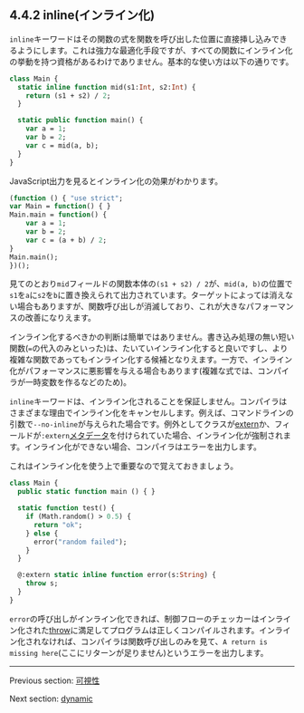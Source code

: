 ## 4.4.2 inline(インライン化)

`inline`キーワードはその関数の式を関数を呼び出した位置に直接挿し込みできるようにします。これは強力な最適化手段ですが、すべての関数にインライン化の挙動を持つ資格があるわけでありません。基本的な使い方は以下の通りです。

```haxe
class Main {
  static inline function mid(s1:Int, s2:Int) {
    return (s1 + s2) / 2;
  }

  static public function main() {
    var a = 1;
    var b = 2;
    var c = mid(a, b);
  }
}
```

JavaScript出力を見るとインライン化の効果がわかります。

```haxe
(function () { "use strict";
var Main = function() { }
Main.main = function() {
	var a = 1;
	var b = 2;
	var c = (a + b) / 2;
}
Main.main();
})();
```

見てのとおり`mid`フィールドの関数本体の`(s1 + s2) / 2`が、`mid(a, b)`の位置で`s1`を`a`に`s2`を`b`に置き換えられて出力されています。ターゲットによっては消えない場合もありますが、関数呼び出しが消滅しており、これが大きなパフォーマンスの改善になりえます。

インライン化するべきかの判断は簡単ではありません。書き込み処理の無い短い関数(`=`の代入のみといった)は、たいていインライン化すると良いですし、より複雑な関数であってもインライン化する候補となりえます。一方で、インライン化がパフォーマンスに悪影響を与える場合もあります(複雑な式では、コンパイラが一時変数を作るなどのため)。

`inline`キーワードは、インライン化されることを保証しません。コンパイラはさまざまな理由でインライン化をキャンセルします。例えば、コマンドラインの引数で`--no-inline`が与えられた場合です。例外としてクラスが[extern](lf-externs.md)か、フィールドが`:extern`[メタデータ](lf-metadata.md)を付けられていた場合、インライン化が強制されます。インライン化ができない場合、コンパイラはエラーを出力します。

これはインライン化を使う上で重要なので覚えておきましょう。

```haxe
class Main {
  public static function main () { }

  static function test() {
    if (Math.random() > 0.5) {
      return "ok";
    } else {
      error("random failed");
    }
  }

  @:extern static inline function error(s:String) {
    throw s;
  }
}
```

`error`の呼び出しがインライン化できれば、制御フローのチェッカーはインライン化された[throw](expression-throw.md)に満足してプログラムは正しくコンパイルされます。インライン化されなければ、コンパイラは関数呼び出しのみを見て、`A return is missing here`(ここにリターンが足りません)というエラーを出力します。

---

Previous section: [可視性](class-field-visibility.md)

Next section: [dynamic](class-field-dynamic.md)